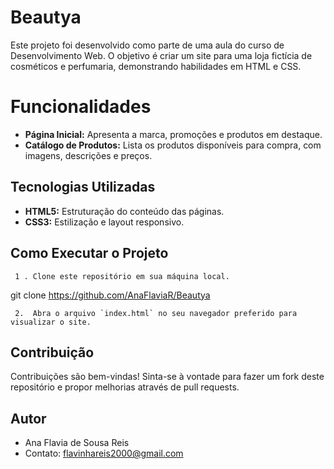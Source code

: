 # Beautya

Este projeto foi desenvolvido como parte de uma aula do curso de Desenvolvimento Web. O objetivo é criar um site para uma loja fictícia de cosméticos e perfumaria, demonstrando habilidades em HTML e CSS.


# Funcionalidades
-   **Página Inicial:** Apresenta a marca, promoções e produtos em destaque.
-   **Catálogo de Produtos:** Lista os produtos disponíveis para compra, com imagens, descrições e preços.

## Tecnologias Utilizadas

-   **HTML5:** Estruturação do conteúdo das páginas.
-   **CSS3:** Estilização e layout responsivo.

## Como Executar o Projeto

	 1 . Clone este repositório em sua máquina local.
 
 git clone https://github.com/AnaFlaviaR/Beautya 
 
	 2.  Abra o arquivo `index.html` no seu navegador preferido para visualizar o site.


##  Contribuição

Contribuições são bem-vindas! Sinta-se à vontade para fazer um fork deste repositório e propor melhorias através de pull requests.

## Autor

-   Ana Flavia de Sousa Reis
-   Contato: flavinhareis2000@gmail.com

